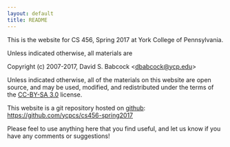 ```yaml
---
layout: default
title: README
---
```


This is the website for CS 456, Spring 2017 at York College of
Pennsylvania.

Unless indicated otherwise, all materials are

Copyright (c) 2007-2017, David S. Babcock &lt;<dbabcock@ycp.edu>&gt;

Unless indicated otherwise, all of the materials on this website
are open source, and may be used, modified, and redistributed
under the terms of the <a href="http://creativecommons.org/licenses/by-sa/3.0/us/">CC-BY-SA 3.0</a>
license.

This website is a git repository hosted on [github](https://github.com): <https://github.com/ycpcs/cs456-spring2017>

Please feel to use anything here that you find useful,
and let us know if you have any comments or suggestions!
